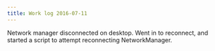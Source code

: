 ```yaml
---
title: Work log 2016-07-11
---
```


Network manager disconnected on desktop. Went in to reconnect, and started a script to attempt reconnecting NetworkManager.
